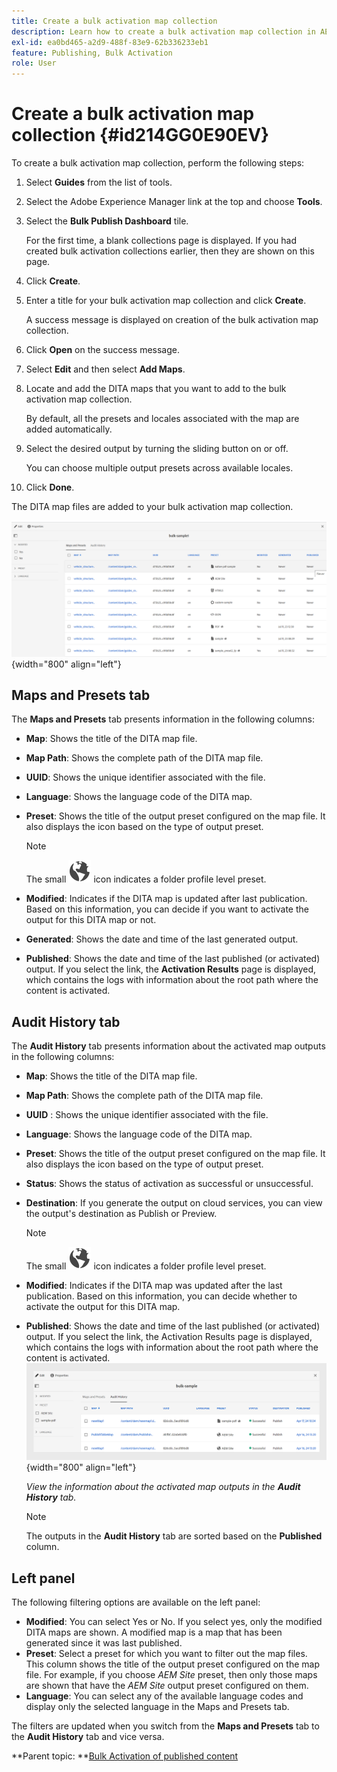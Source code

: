 ```yaml
---
title: Create a bulk activation map collection
description: Learn how to create a bulk activation map collection in AEM guides.
exl-id: ea0bd465-a2d9-488f-83e9-62b336233eb1
feature: Publishing, Bulk Activation
role: User
---
```

# Create a bulk activation map collection {#id214GG0E90EV}

To create a bulk activation map collection, perform the following steps:

1.  Select **Guides** from the list of tools.

1.  Select the Adobe Experience Manager link at the top and choose **Tools**.

1.  Select the **Bulk Publish Dashboard** tile.

    For the first time, a blank collections page is displayed. If you had created bulk activation collections earlier, then they are shown on this page.

1.  Click **Create**.

1.  Enter a title for your bulk activation map collection and click **Create**.

    A success message is displayed on creation of the bulk activation map collection.

1.  Click **Open** on the success message.

1.  Select **Edit** and then select **Add Maps**.

1.  Locate and add the DITA maps that you want to add to the bulk activation map collection.

    By default, all the presets and locales associated with the map are added automatically.

1.  Select the desired output by turning the sliding button on or off.

     You can choose multiple output presets across available locales.

1. Click **Done**.

 The DITA map files are added to your bulk activation map collection.

![ created bulk activation collection](images/bulk-activation-collection-created.png){width="800" align="left"}

## Maps and Presets tab 

The **Maps and Presets** tab presents information in the following columns:

-   **Map**: Shows the title of the DITA map file.
-   **Map Path**: Shows the complete path of the DITA map file.

-   **UUID**: Shows the unique identifier associated with the file.

-   **Language**: Shows the language code of the DITA map.
-   **Preset**: Shows the title of the output preset configured on the map file. It also displays the icon based on the type of output preset. 

    >[!NOTE]
    >
    > The small ![](images/global-preset-icon.svg) icon indicates a folder profile level preset.

-   **Modified**: Indicates if the DITA map is updated after last publication. Based on this information, you can decide if you want to activate the output for this DITA map or not.
-   **Generated**: Shows the date and time of the last generated output.
-   **Published**: Shows the date and time of the last published (or activated) output. If you select the link, the **Activation Results** page is displayed, which contains the logs with information about the root path where the content is activated.

## Audit History tab

The **Audit History** tab presents information about the activated map outputs in the following columns:
- **Map**: Shows the title of the DITA map file.
- **Map Path**: Shows the complete path of the DITA map file.
- **UUID** : Shows the unique identifier associated with the file.
- **Language**: Shows the language code of the DITA map.
- **Preset**: Shows the title of the output preset configured on the map file. It also displays the icon based on the type of output preset.
- **Status**: Shows the status of activation as successful or unsuccessful.
- **Destination**: If you generate the output on cloud services, you can view the output's destination as Publish or Preview.

    >[!NOTE]
    >
    > The small ![](images/global-preset-icon.svg) icon indicates a folder profile level preset.

- **Modified**: Indicates if the DITA map was updated after the last publication. Based on this information, you can decide whether to activate the output for this DITA map.
- **Published**: Shows the date and time of the last published (or activated) output. If you select the link, the Activation Results page is displayed, which contains the logs with information about the root path where the content is activated.
    ![ created bulk activation collection audit history tab](images/bulk-collection-audit-history.png){width="800" align="left"}

    *View the information about the activated map outputs in the **Audit History** tab.*


    >[!NOTE]
    >
    > The outputs in the **Audit History** tab are sorted based on the **Published** column.



## Left panel

The following filtering options are available on the left panel:

-   **Modified**: You can select Yes or No. If you select yes, only the modified DITA maps are shown. A modified map is a map that has been generated since it was last published.
-   **Preset**: Select a preset for which you want to filter out the map files. This column shows the title of the output preset configured on the map file. For example, if you choose *AEM Site* preset, then only those maps are shown that have the *AEM Site* output preset configured on them.
-   **Language**: You can select any of the available language codes and display only the selected language in the Maps and Presets tab.

The filters are updated when you switch from the **Maps and Presets** tab to the **Audit History** tab and vice versa. 

**Parent topic: **[Bulk Activation of published content](conf-bulk-activation.md)
